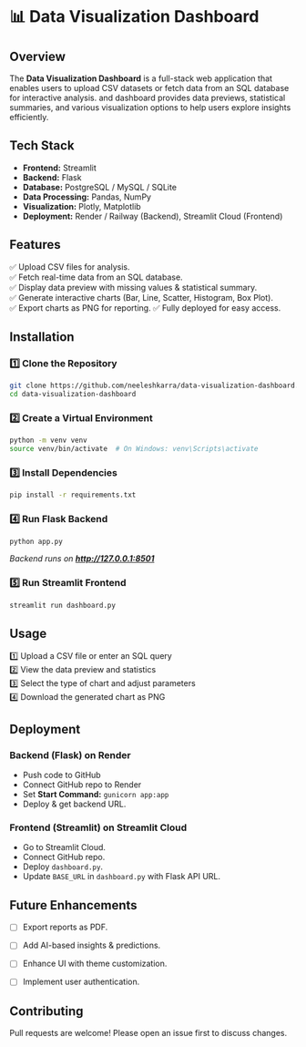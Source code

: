 # 📊 Data Visualization Dashboard

## **Overview**
The **Data Visualization Dashboard** is a full-stack web application that enables users to upload CSV datasets or fetch data from an SQL database for interactive analysis. and dashboard provides data previews, statistical summaries, and various visualization options to help users explore insights efficiently.

## **Tech Stack**
- **Frontend:** Streamlit
- **Backend:** Flask
- **Database:** PostgreSQL / MySQL / SQLite
- **Data Processing:** Pandas, NumPy
- **Visualization:** Plotly, Matplotlib
- **Deployment:** Render / Railway (Backend), Streamlit Cloud (Frontend)

## **Features**
✅ Upload CSV files for analysis.  
✅ Fetch real-time data from an SQL database.  
✅ Display data preview with missing values & statistical summary.  
✅ Generate interactive charts (Bar, Line, Scatter, Histogram, Box Plot).  
✅ Export charts as PNG for reporting.
✅ Fully deployed for easy access. 

## **Installation**
### **1️⃣ Clone the Repository**
```bash
git clone https://github.com/neeleshkarra/data-visualization-dashboard.git
cd data-visualization-dashboard
```

### **2️⃣ Create a Virtual Environment**
```bash
python -m venv venv
source venv/bin/activate  # On Windows: venv\Scripts\activate
```

### **3️⃣ Install Dependencies**
```bash
pip install -r requirements.txt
```

### **4️⃣ Run Flask Backend**
```bash
python app.py
```
_Backend runs on **http://127.0.0.1:8501**_

### **5️⃣ Run Streamlit Frontend**
```bash
streamlit run dashboard.py
```

## **Usage**
1️⃣ Upload a CSV file or enter an SQL query  
2️⃣ View the data preview and statistics  
3️⃣ Select the type of chart and adjust parameters  
4️⃣ Download the generated chart as PNG  

## **Deployment**
### **Backend (Flask) on Render**
- Push code to GitHub
- Connect GitHub repo to Render
- Set **Start Command:** `gunicorn app:app`
- Deploy & get backend URL.

### **Frontend (Streamlit) on Streamlit Cloud**
- Go to Streamlit Cloud.
- Connect GitHub repo.
- Deploy `dashboard.py`.
- Update `BASE_URL` in `dashboard.py` with Flask API URL.

## **Future Enhancements**
- [ ] Export reports as PDF.
- [ ] Add AI-based insights & predictions.
- [ ] Enhance UI with theme customization.
- [ ] Implement user authentication.



## **Contributing**
Pull requests are welcome! Please open an issue first to discuss changes.  

